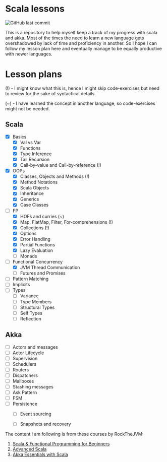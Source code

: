 # Scala lessons
![GitHub last commit](https://img.shields.io/github/last-commit/ltbringer/scala-lessons)

This is a repository to help myself keep a track of my progress with scala and akka. Most of the times the 
need to learn a new language gets overshadowed by lack of time and proficiency in another. So I hope I can follow
my lesson plan here and eventually manage to be equally productive with newer languages.

# Lesson plans
(!) - I might know what this is, hence I might skip code-exercises but need to review for the sake of syntactical details.

(~) - I have learned the concept in another language, so code-exercises might not be needed.

## Scala
- [x] Basics 
    - [x] Val vs Var
    - [x] Functions
    - [x] Type Inference
    - [x] Tail Recursion
    - [x] Call-by-value and Call-by-reference (!)
- [x] OOPs
    - [x] Classes, Objects and Methods (!)
    - [x] Method Notations
    - [x] Scala Objects
    - [x] Inheritance
    - [x] Generics
    - [x] Case Classes
- [ ] FP
    - [x] HOFs and curries (~)
    - [x] Map, FlatMap, Filter, For-comprehensions (!)
    - [x] Collections (!)
    - [x] Options
    - [x] Error Handling
    - [x] Partial Functions
    - [x] Lazy Evaluation
    - [ ] Monads
- [ ] Functional Concurrency
    - [x] JVM Thread Communication
    - [ ] Futures and Promises
- [ ] Pattern Matching
- [ ] Implicits
- [ ] Types
    - [ ] Variance
    - [ ] Type Members
    - [ ] Structural Types
    - [ ] Self Types
    - [ ] Reflection
    
## Akka
- [ ] Actors and messages
- [ ] Actor Lifecycle
- [ ] Supervision
- [ ] Schedulers
- [ ] Routers
- [ ] Dispatchers
- [ ] Mailboxes
- [ ] Stashing messages
- [ ] Ask Pattern
- [ ] FSM
- [ ] Persistence
    - [ ] Event sourcing
    - [ ] Snapshots and recovery


The content I am following is from these courses by RockTheJVM:

1. [Scala & Functional Programming for Beginners](https://www.udemy.com/course/rock-the-jvm-scala-for-beginners)
2. [Advanced Scala](https://www.udemy.com/course/advanced-scala)
3. [Akka Essentials with Scala](https://www.udemy.com/course/akka-essentials/)